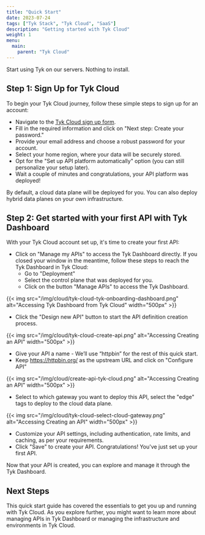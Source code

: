 ```yaml
---
title: "Quick Start"
date: 2023-07-24
tags: ["Tyk Stack", "Tyk Cloud", "SaaS"]
description: "Getting started with Tyk Cloud"
weight: 1
menu:
  main:
    parent: "Tyk Cloud"
---
```


Start using Tyk on our servers. Nothing to install. 

## Step 1: Sign Up for Tyk Cloud

To begin your Tyk Cloud journey, follow these simple steps to sign up for an account:

* Navigate to the [Tyk Cloud sign up form](https://tyk.io/sign-up/#cloud).
* Fill in the required information and click on "Next step: Create your password."
* Provide your email address and choose a robust password for your account.
* Select your home region, where your data will be securely stored.
* Opt for the "Set up API platform automatically" option (you can still personalize your setup later).
* Wait a couple of minutes and congratulations, your API platform was deployed!

By default, a cloud data plane will be deployed for you. You can also deploy hybrid data planes on your own infrastructure. 

## Step 2: Get started with your first API with Tyk Dashboard




With your Tyk Cloud account set up, it's time to create your first API:

* Click on "Manage my APIs" to access the Tyk Dashboard directly. If you closed your window in the meantime, follow these steps to reach the Tyk Dashboard in Tyk Cloud:
  * Go to "Deployment"
  * Select the control plane that was deployed for you.
  * Click on the button "Manage APIs" to access the Tyk Dashboard.

{{< img src="/img/cloud/tyk-cloud-tyk-onboarding-dashboard.png" alt="Accessing Tyk Dashboard from Tyk Cloud" width="500px" >}}

* Click the "Design new API" button to start the API definition creation process.

{{< img src="/img/cloud/tyk-cloud-create-api.png" alt="Accessing Creating an API" width="500px" >}}

* Give your API a name - We’ll use “httpbin” for the rest of this quick start.
* Keep https://httpbin.org/ as the upstream URL and click on "Configure API"

{{< img src="/img/cloud/create-api-tyk-cloud.png" alt="Accessing Creating an API" width="500px" >}}

* Select to which gateway you want to deploy this API, select the "edge" tags to deploy to the cloud data plane.

{{< img src="/img/cloud/tyk-cloud-select-cloud-gateway.png" alt="Accessing Creating an API" width="500px" >}}

* Customize your API settings, including authentication, rate limits, and caching, as per your requirements.
* Click "Save" to create your API. Congratulations! You've just set up your first API.

Now that your API is created, you can explore and manage it through the Tyk Dashboard.

## Next Steps

This quick start guide has covered the essentials to get you up and running with Tyk Cloud. As you explore further, you might want to learn more about managing APIs in Tyk Dashboard or managing the infrastructure and environments in Tyk Cloud.

